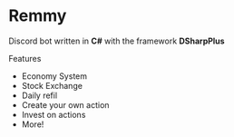 ﻿# Remmy

Discord bot written in **C#** with the framework **DSharpPlus**

Features
* Economy System
* Stock Exchange
* Daily refil
* Create your own action
* Invest on actions
* More!